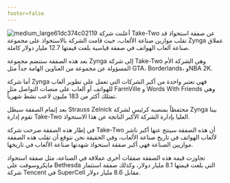 ```yaml
---
footer=false 
---
```

![medium_large61dc374c02119](https://github.com/adham-ta/docs3/assets/69330652/a7f6c968-fc98-4df3-9c19-dca597138cb6)
أعلنت شركة Take-Two عن صفقة استحواذ قد تقلب موازين صناعة الألعاب، حيث قامت الشركة بالاستحواذ على مجموعة Zynga عملاق صناعة ألعاب الهواتف في صفقة قياسية بلغت قيمتها 12.7 مليار دولار كاملة.

بعد هذه الصفقة ستنضم مجموعة Zynga إلى شركة Take-Two وهي الشركة الأم المسؤولة عن مجموعة من العناوين الهامة جداً مثل GTA، Borderlands، وNBA 2K.

أما شركة Zynga فهي تعتبر واحدة من أكبر الشركات التي تعمل على تطوير ألعاب للهواتف أو ألعاب على منصات التواصل  مثل FarmVille و Words With Friends وهي تمتلك أكثر من 183 مليون لاعب نشط شهرياً.

بعد إتمام الصفقة سيظل Strauss Zelnick محتفظاً بمنصبه كرئيس لشركة Zynga بينا تقوم إدارة Take-Two العليا بإدارة الشركة الأكبر الناتجة عن هذا الاستحواذ.

في إطار هذه الصفقة صرحت شركة Take-Two أن هذه الصفقة سينتج عنها أكبر ناشر لألعاب الهواتف في تاريخ صناعة الألعاب، وفي الحقيقة نحن نتوقع أن تقلب هذه الصفقة موازيين الصناعة فهي أكبر صفقة استحواذ شهدتها صناعة الألعاب في تاريخها.

تجاوزت قيمة هذه الصفقة صفقات أخرى عملاقة في الصناعة، مثل صفقة استحواذ مايكروسوفت على Bethesda التي بلغت قيمتها 8.1 مليار دولار، وكذلك صفقة استثمار شركة Tencent في SuperCell مقابل 8.6 مليار دولار.
